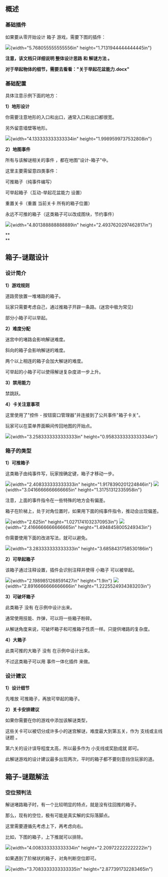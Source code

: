 ## 概述

### 基础插件

如果要从零开始设计 箱子 游戏，需要下图的插件：

![](./MediaFolder/media/image1.png){width="5.768055555555556in"
height="1.7131944444444445in"}

**注意，该文档只详细说明 整体设计思路 和 解谜方法 。**

**对于举起物体的细节，需要去看看："关于举起花盆能力.docx"**

### 基础配置

具体注意示例下面的地方：

**1）地形设计**

你需要注意地形的入口和出口，通常入口和出口都很宽。

另外留意墙壁等地形。

![](./MediaFolder/media/image2.png){width="4.133333333333334in"
height="1.9989599737532808in"}

**2）地图事件**

所有与该解谜相关的事件 ，都在地图"设计-箱子"中。

这里主要需留意四类事件：

可推箱子（纯事件编写）

可举起箱子（互动-举起花盆能力 设置）

重置关卡（重置 当前关卡 所有的箱子位置）

永远不可推的箱子（这类箱子可以改成图块，节约事件）

![](./MediaFolder/media/image3.png){width="4.801388888888889in"
height="2.4937620297462817in"}

**\
**

## 箱子-谜题设计

### 设计简介

**1）游戏规则**

道路旁放置一堆堵路的箱子。

玩家只需要考虑自己，通过推箱子开辟一条路。(迷宫中极为常见)

部分小箱子可以举起。

**2）难度分配**

迷宫中的堵路会影响解谜难度。

斜向的箱子会影响解谜的难度。

两个以上相连的箱子会加大解谜的难度。

可举起的小箱子可以使得解谜复杂度进一步上升。

**3）禁用能力**

禁跳跃。

**4）卡关注意事项**

这里使用了"控件 - 按钮窗口管理器"并连接到了公共事件"箱子卡关"。

玩家可以在菜单界面瞬间传回地图的开始点。

![](./MediaFolder/media/image4.png){width="3.2583333333333333in"
height="0.9583333333333334in"}

### 箱子的类型

**1）可推箱子**

这类箱子由纯事件写，玩家按确定键，箱子才移动一步。

![](./MediaFolder/media/image5.png){width="2.408333333333333in"
height="1.9178390201224846in"}
![](./MediaFolder/media/image6.png){width="3.0416666666666665in"
height="1.31751312335958in"}

注意，上面的事件指令在一些特殊的地方会有偏差。

箱子在阶梯上，处于对角位置时，如果用下面的纯事件指令，推动会出现偏差。

![](./MediaFolder/media/image7.png){width="2.625in"
height="1.0271741032370953in"}
![](./MediaFolder/media/image8.png){width="2.4166666666666665in"
height="1.4948458005249343in"}

你需要使用下面的改进写法，就可以避免。

![](./MediaFolder/media/image9.png){width="3.283333333333333in"
height="3.6858431758530186in"}

**2）可举起箱子**

该箱子通过注释设置，插件会识别注释并使得 小箱子 可以被举起。

![](./MediaFolder/media/image10.png){width="2.1989851268591427in"
height="1.9in"}
![](./MediaFolder/media/image11.png){width="2.8916666666666666in"
height="1.2225524934383203in"}

**3）可破坏箱子**

此类箱子 没有 在示例中设计出来。

通常使用技能、炸弹，可以将一些箱子粉碎。

从解谜角度来说，可破坏箱子和可推箱子性质一样。只提供堵路的复杂度。

**4）大箱子**

此类可推的大箱子 没有 在示例中设计出来。

不过这类箱子可以用 事件一体化插件 来做。

### 设计建议

**1）设计细节**

先堆放 可推箱子，再放可举起的箱子。

**2）关卡安排建议**

如果你需要在你的游戏中添加该解谜类型，

这些关卡可以被切分成许多小的迷宫解谜，难度最大到第五关，作为
支线或主线谜题 。

第六关的设计误导程度太高，所以最多作为 小支线或奖励成就 即可。

此解谜游戏的设计建议最多出现两次，平时的箱子都不要刻意挡住玩家的道。

## 箱子-谜题解法

### 空位预判法

解谜堵路箱子时，有一个比较明显的特点，就是没有往回推的箱子。

那么，现有的空位，极有可能是真实解的实际落脚点。

这里需要遵循先考虑上下，再考虑向右。

比如，下图的箱子，上下推就可以排除。

![](./MediaFolder/media/image12.png){width="4.008333333333334in"
height="2.209722222222222in"}

如果遇到了阶梯状的箱子，对角判断空位即可。

![](./MediaFolder/media/image13.png){width="3.7083333333333335in"
height="2.877391732283465in"}
